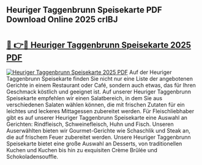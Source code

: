 ## Heuriger Taggenbrunn Speisekarte PDF Download Online 2025 crIBJ

# <h2><a href="http://gcbdhy.nevu.top/?p=Heuriger+Taggenbrunn+Speisekarte">🔗 👉🔴 Heuriger Taggenbrunn Speisekarte 2025 PDF</a></h2>

[![Heuriger Taggenbrunn Speisekarte 2025 PDF](https://i.imgur.com/dBaPXMq.png)](http://gcbdhy.nevu.top/?p=Heuriger+Taggenbrunn+Speisekarte)
Auf der Heuriger Taggenbrunn Speisekarte finden Sie nicht nur eine Liste der angebotenen Gerichte in einem Restaurant oder Café, sondern auch etwas, das für Ihren Geschmack köstlich und geeignet ist. Auf unserer Heuriger Taggenbrunn Speisekarte empfehlen wir einen Salatbereich, in dem Sie aus verschiedenen Salaten wählen können, die mit frischen Zutaten für ein leichtes und leckeres Mittagessen zubereitet werden. Für Fleischliebhaber gibt es auf unserer Heuriger Taggenbrunn Speisekarte eine Auswahl an Gerichten: Rindfleisch, Schweinefleisch, Huhn und Fisch. Unseren Auserwählten bieten wir Gourmet-Gerichte wie Schaschlik und Steak an, die auf frischem Feuer zubereitet werden. Unsere Heuriger Taggenbrunn Speisekarte bietet eine große Auswahl an Desserts, von traditionellen Kuchen und Kuchen bis hin zu exquisiten Crème Brûlée und Schokoladensouffle.
